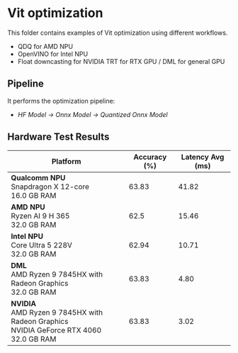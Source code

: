 # Vit optimization

This folder contains examples of Vit optimization using different workflows.

- QDQ for AMD NPU
- OpenVINO for Intel NPU
- Float downcasting for NVIDIA TRT for RTX GPU / DML for general GPU

## Pipeline

It performs the optimization pipeline:

- *HF Model -> Onnx Model -> Quantized Onnx Model*

## Hardware Test Results

| Platform | Accuracy (%) | Latency Avg (ms) |
|----------|--------------|------------------|
| **Qualcomm NPU**<br/>Snapdragon X 12-core<br/>16.0 GB RAM | 63.83 | 41.82 |
| **AMD NPU**<br/>Ryzen AI 9 H 365<br/>32.0 GB RAM | 62.5 | 15.46 |
| **Intel NPU**<br/>Core Ultra 5 228V<br/>32.0 GB RAM | 62.94 | 10.71 |
| **DML**<br/>AMD Ryzen 9 7845HX with Radeon Graphics <br/>32.0 GB RAM  | 63.83 | 4.80 |
| **NVIDIA**<br/>AMD Ryzen 9 7845HX with Radeon Graphics <br/>NVIDIA GeForce RTX 4060<br/>32.0 GB RAM | 63.83 | 3.02 |